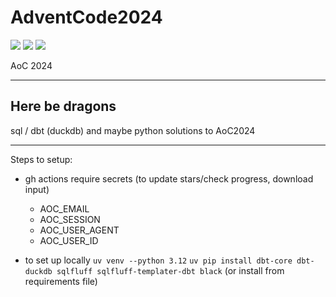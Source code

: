 # AdventCode2024

![](https://img.shields.io/badge/day%20📅-12-blue)
![](https://img.shields.io/badge/stars%20⭐-20-yellow)
![](https://img.shields.io/badge/days%20completed-9-red)

AoC 2024

---
Here be dragons
---

sql / dbt (duckdb) and maybe python solutions to AoC2024


---
Steps to setup:

- gh actions require secrets (to update stars/check progress, download input)
    - AOC_EMAIL
    - AOC_SESSION
    - AOC_USER_AGENT
    - AOC_USER_ID
 
- to set up locally
`uv venv --python 3.12`
`uv pip install dbt-core dbt-duckdb sqlfluff sqlfluff-templater-dbt black`
(or install from requirements file)
